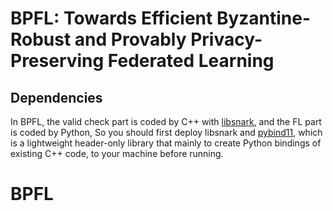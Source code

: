# BPFL: Towards Efficient Byzantine-Robust and Provably Privacy-Preserving Federated Learning

## Dependencies
In BPFL, the valid check part is coded by C++ with [libsnark](https://github.com/scipr-lab/libsnark), and the FL part is coded by Python, So you should first deploy libsnark and [pybind11](https://github.com/pybind/pybind11), which is a lightweight header-only library that mainly to create Python bindings of existing C++ code, to your machine before running.
# BPFL
